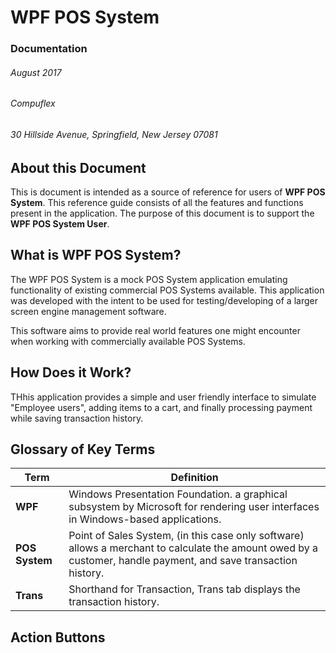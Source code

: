 # WPF POS System
### Documentation
###### August 2017
###### Compuflex
###### 30 Hillside Avenue, Springfield, New Jersey 07081


## About this Document
This is document is intended as a source of reference for users of __WPF POS System__. This reference guide consists of all the features and functions present in the application. 
The purpose of this document is to support the **WPF POS System User**.

## What is WPF POS System?
The WPF POS System is a mock POS System application emulating functionality of existing commercial POS Systems available. This application was developed with the intent to be used for testing/developing of a larger screen engine management software.

This software aims to provide real world features one might encounter when working with commercially available POS Systems.

## How Does it Work?
THhis application provides a simple and user friendly interface to simulate "Employee users", adding items to a cart, and finally processing payment while saving transaction history.

## Glossary of Key Terms
| **Term**       | Definition                                                                                                                                                      |
|----------------|-----------------------------------------------------------------------------------------------------------------------------------------------------------------|
| **WPF**        | Windows Presentation Foundation. a graphical subsystem by Microsoft for rendering user interfaces in Windows-based applications.                                |
| **POS System** | Point of Sales System, (in this case only software) allows a merchant to calculate the amount owed by a customer, handle payment, and save transaction history. |
| **Trans**      | Shorthand for Transaction, Trans tab displays the transaction history. |

## Action Buttons
